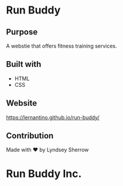 # Run Buddy

## Purpose
A webstie that offers fitness training services.

## Built with
* HTML
* CSS

## Website
https://lernantino.github.io/run-buddy/

## Contribution
Made with ❤️ by Lyndsey Sherrow

# Run Buddy Inc.
